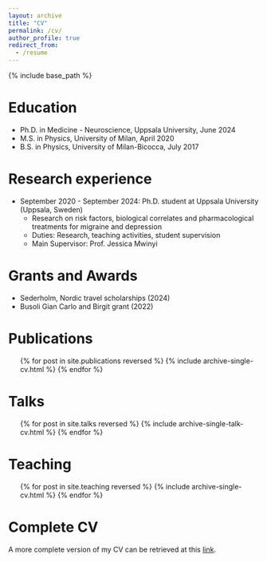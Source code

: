 ```yaml
---
layout: archive
title: "CV"
permalink: /cv/
author_profile: true
redirect_from:
  - /resume
---
```


{% include base_path %}

Education
======
* Ph.D. in Medicine - Neuroscience, Uppsala University, June 2024
* M.S. in Physics, University of Milan, April 2020
* B.S. in Physics, University of Milan-Bicocca, July 2017

Research experience
======
* September 2020 - September 2024: Ph.D. student at Uppsala University (Uppsala, Sweden)
  * Research on risk factors, biological correlates and pharmacological treatments for migraine and depression
  * Duties: Research, teaching activities, student supervision
  * Main Supervisor: Prof. Jessica Mwinyi

Grants and Awards
======
* Sederholm, Nordic travel scholarships (2024)
* Busoli Gian Carlo and Birgit grant (2022)

Publications
======
  <ul>{% for post in site.publications reversed %}
    {% include archive-single-cv.html %}
  {% endfor %}</ul>
  
Talks
======
  <ul>{% for post in site.talks reversed %}
    {% include archive-single-talk-cv.html  %}
  {% endfor %}</ul>
  
Teaching
======
  <ul>{% for post in site.teaching reversed %}
    {% include archive-single-cv.html %}
  {% endfor %}</ul>

  Complete CV
======
A more complete version of my CV can be retrieved at this <a href="http://oresteaffatato.github.io/files/AcademicCV.pdf" title="hp">link</a>. 